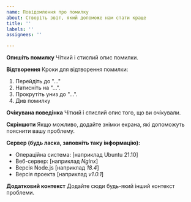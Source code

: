 ```yaml
---
name: Повідомлення про помилку
about: Створіть звіт, який допоможе нам стати краще
title: ''
labels: ''
assignees: ''

---
```


**Опишіть помилку**
Чіткий і стислий опис помилки.

**Відтворення**
Кроки для відтворення помилки:
1. Перейдіть до "..."
2. Натисніть на "...".
3. Прокрутіть униз до "...".
4. Див помилку

**Очікувана поведінка**
Чіткий і стислий опис того, що ви очікували.

**Скріншоти**
Якщо можливо, додайте знімки екрана, які допоможуть пояснити вашу проблему.

**Сервер (будь ласка, заповніть таку інформацію):**
 - Операційна система: [наприклад Ubuntu 21.10]
 - Веб-сервер: [наприклад *Nginx*]
 - Версія Node.js [наприклад *18.4*]
 - Версія проекта [наприклад *v1.0.1*]

**Додатковий контекст**
Додайте сюди будь-який інший контекст проблеми.
